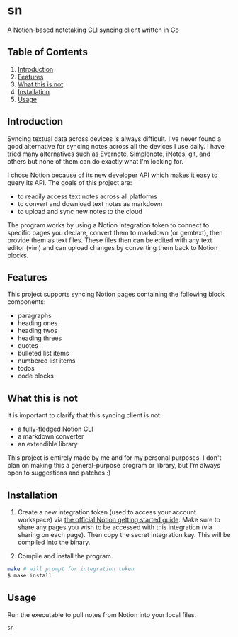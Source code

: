 # sn

A [Notion](https://notion.so)-based notetaking CLI syncing client written in Go

## Table of Contents

1. [Introduction](#introduction)
2. [Features](#features)
3. [What this is not](#what-this-is-not)
4. [Installation](#installation)
5. [Usage](#usage)

## Introduction

Syncing textual data across devices is always difficult. I've never found a good alternative for syncing notes across all the devices I use daily. I have tried many alternatives such as Evernote, Simplenote, iNotes, git, and others but none of them can do exactly what I'm looking for.

I chose Notion because of its new developer API which makes it easy to query its API. The goals of this project are:

* to readily access text notes across all platforms
* to convert and download text notes as markdown
* to upload and sync new notes to the cloud

The program works by using a Notion integration token to connect to specific pages you declare, convert them to markdown (or gemtext), then provide them as text files. These files then can be edited with any text editor (vim) and can upload changes by converting them back to Notion blocks.

## Features

This project supports syncing Notion pages containing the following block components:

* paragraphs
* heading ones
* heading twos
* heading threes
* quotes
* bulleted list items
* numbered list items
* todos
* code blocks

## What this is not

It is important to clarify that this syncing client is not:

* a fully-fledged Notion CLI
* a markdown converter
* an extendible library

This project is entirely made by me and for my personal purposes. I don't plan on making this a general-purpose program or library, but I'm always open to suggestions and patches :)

## Installation

1. Create a new integration token (used to access your account workspace) via [the official Notion getting started guide](https://developers.notion.com/docs/getting-started). Make sure to share any pages you wish to be accessed with this integration (via sharing on each page). Then copy the secret integration key. This will be compiled into the binary.

2. Compile and install the program.

```sh
make # will prompt for integration token
$ make install
```

## Usage

Run the executable to pull notes from Notion into your local files.

```sh
sn
```
